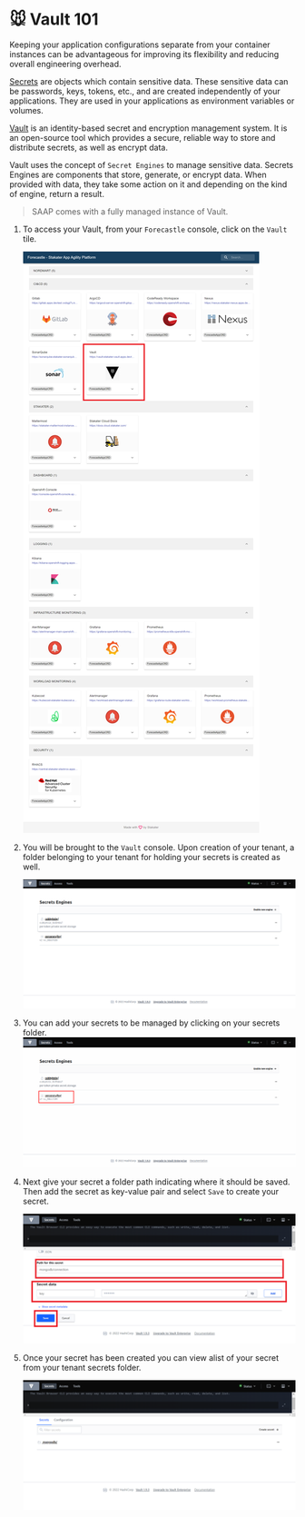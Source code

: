 # 🐭 Vault 101

Keeping your application configurations separate from your container instances can be advantageous for improving its flexibility and reducing overall engineering overhead.

[Secrets](https://kubernetes.io/docs/concepts/configuration/secret/) are objects which contain sensitive data. These sensitive data can be passwords, keys, tokens, etc., and are created independently of your applications. They are used in your applications as environment variables or volumes. 

[Vault](https://www.vaultproject.io/docs) is an identity-based secret and encryption management system. It is an open-source tool which provides a secure, reliable way to store and distribute secrets, as well as encrypt data.

Vault uses the concept of `Secret Engines` to manage sensitive data. Secrets Engines are components that store, generate, or encrypt data. When provided with data, they take some action on it and depending on the kind of engine, return a result.
    
   > SAAP comes with a fully managed instance of Vault. 
    
1. To access your Vault, from your `Forecastle` console, click on the `Vault` tile.

   ![forecastle-vault](./images/forecastle-vault.png)

2. You will be brought to the `Vault` console. Upon creation of your tenant, a folder belonging to your tenant for holding your secrets is created as well.

   ![vault-home](./images/vault-home.png)

3. You can add your secrets to be managed by clicking on your secrets folder.
   ![vault-folder](./images/vault-logged-in.png)

4. Next give your secret a folder path indicating where it should be saved. Then add the secret as key-value pair and select `Save` to create your secret.

   ![vault-secret-create](./images/vault-secret-create.png)  

5. Once your secret has been created you can view alist of your secret from your tenant secrets folder.

   ![vault-mongodb](./images/vault-mongodb.png)
